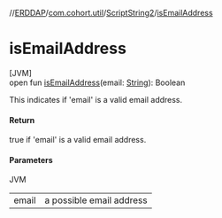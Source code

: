 //[ERDDAP](../../../index.md)/[com.cohort.util](../index.md)/[ScriptString2](index.md)/[isEmailAddress](is-email-address.md)

# isEmailAddress

[JVM]\
open fun [isEmailAddress](is-email-address.md)(email: [String](https://docs.oracle.com/en/java/javase/17/docs/api/java.base/java/lang/String.html)): Boolean

This indicates if 'email' is a valid email address.

#### Return

true if 'email' is a valid email address.

#### Parameters

JVM

| | |
|---|---|
| email | a possible email address |
